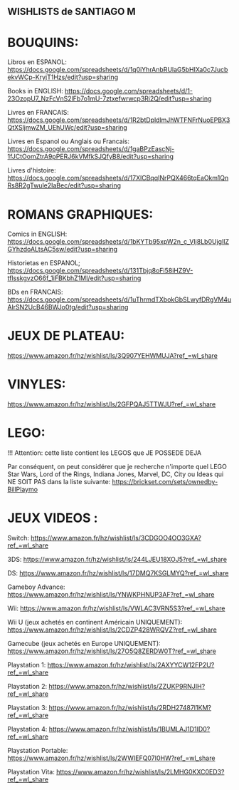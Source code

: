 ## WISHLISTS de SANTIAGO M


# BOUQUINS:

Libros en ESPANOL:
https://docs.google.com/spreadsheets/d/1q0iYhrAnbRUlaG5bHIXa0c7JucbekvWCp-KryjT1Hzs/edit?usp=sharing

Books in ENGLISH:
https://docs.google.com/spreadsheets/d/1-23OzopU7_NzFcVnS2lFb7o1mU-7ztxefwrwcp3Ri2Q/edit?usp=sharing

Livres en FRANCAIS:
https://docs.google.com/spreadsheets/d/1R2btDpldlmJhWTFNFrNuoEPBX3QtXSljmwZM_UEhUWc/edit?usp=sharing

Livres en Espanol ou Anglais ou Francais:
https://docs.google.com/spreadsheets/d/1gaBPzEascNj-1fJCtOomZtrA9pPERJ6kVMfkSJQfyB8/edit?usp=sharing

Livres d'histoire:
https://docs.google.com/spreadsheets/d/17XlCBqqINrPQX466tqEaOkm1QnRs8R2gTwule2IaBec/edit?usp=sharing

# ROMANS GRAPHIQUES:

Comics in ENGLISH:
https://docs.google.com/spreadsheets/d/1bKYTb95xpW2n_c_VIj8Lb0UjglIZGYhzdoALtsAC5sw/edit?usp=sharing

Historietas en ESPANOL;
https://docs.google.com/spreadsheets/d/131Tbjq8oFi58iHZ9V-tflsskgvzO66f_1iFBKbhZ1MI/edit?usp=sharing

BDs en FRANCAIS:
https://docs.google.com/spreadsheets/d/1uThrmdTXbokGbSLwyfDRgVM4uAlrSN2UcB46BWJo0tg/edit?usp=sharing

# JEUX DE PLATEAU:

https://www.amazon.fr/hz/wishlist/ls/3Q907YEHWMUJA?ref_=wl_share

# VINYLES:

https://www.amazon.fr/hz/wishlist/ls/2GFPQAJ5TTWJU?ref_=wl_share

# LEGO:

!!! Attention: cette liste contient les LEGOS que JE POSSEDE DEJA

Par conséquent, on peut considérer que je recherche n'importe quel LEGO Star Wars, Lord of the Rings, Indiana Jones, Marvel, DC, City ou Ideas qui NE SOIT PAS dans la liste suivante:
https://brickset.com/sets/ownedby-BillPlaymo

# JEUX VIDEOS :

Switch:
https://www.amazon.fr/hz/wishlist/ls/3CDGOO4OO3GXA?ref_=wl_share

3DS:
https://www.amazon.fr/hz/wishlist/ls/244LJEU18XOJ5?ref_=wl_share

DS:
https://www.amazon.fr/hz/wishlist/ls/17DMQ7KSGLMYQ?ref_=wl_share

Gameboy Advance:
https://www.amazon.fr/hz/wishlist/ls/YNWKPHNUP3AF?ref_=wl_share

Wii:
https://www.amazon.fr/hz/wishlist/ls/VWLAC3VRN5S3?ref_=wl_share

Wii U (jeux achetés en continent Américain UNIQUEMENT):
https://www.amazon.fr/hz/wishlist/ls/2CDZP428WRQVZ?ref_=wl_share

Gamecube (jeux achetés en Europe UNIQUEMENT):
https://www.amazon.fr/hz/wishlist/ls/27O5Q8ZERDW0T?ref_=wl_share

Playstation 1:
https://www.amazon.fr/hz/wishlist/ls/2AXYYCW12FP2U?ref_=wl_share

Playstation 2:
https://www.amazon.fr/hz/wishlist/ls/ZZUKP9RNJIH?ref_=wl_share

Playstation 3:
https://www.amazon.fr/hz/wishlist/ls/2RDH27487I1KM?ref_=wl_share

Playstation 4:
https://www.amazon.fr/hz/wishlist/ls/1BUMLAJ1D1ID0?ref_=wl_share

Playstation Portable:
https://www.amazon.fr/hz/wishlist/ls/2WWIEFQ07I0HW?ref_=wl_share

Playstation Vita:
https://www.amazon.fr/hz/wishlist/ls/2LMHG0KXC0ED3?ref_=wl_share








